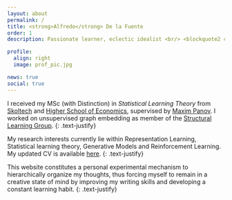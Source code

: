 ```yaml
---
layout: about
permalink: /
title: <strong>Alfredo</strong> De la Fuente
order: 1
description: Passionate learner, eclectic idealist <br/> <blockquote2 class="warning" id="mymotto" title="Motto"><h5> 'Nothing is built on stone, all is built on sand; but we must build as if the sand were stone.' <br/> – Jorge Luis Borges</h5></blockquote2> 

profile:
  align: right
  image: prof_pic.jpg

news: true
social: true
---
```


I received my MSc (with Distinction) in *Statistical Learning Theory* from [Skoltech](https://www.skoltech.ru/en/education/msc-programs/ds/slt/) and [Higher School of Economics](https://www.hse.ru/en/ma/sltheory/), supervised by [Maxim Panov](https://scholar.google.ru/citations?user=BqDhGJQAAAAJ&hl=en&oi=ao). I worked on unsupervised graph embedding as member of the [Structural Learning Group](http://strlearn.ru/).
{: .text-justify}

My research interests currently lie within Representation Learning, Statistical learning theory, Generative Models and Reinforcement Learning. My updated CV is available [here](https://drive.google.com/file/d/1IHbSs6S5tZ2wG65jmnWlmUF-aCnXPC2V/view?usp=sharing).
{: .text-justify}

This website constitutes a personal experimental mechanism to hierarchically organize my thoughts, thus forcing myself to remain in a creative state of mind by improving my writing skills and developing a constant learning habit. 
{: .text-justify}
